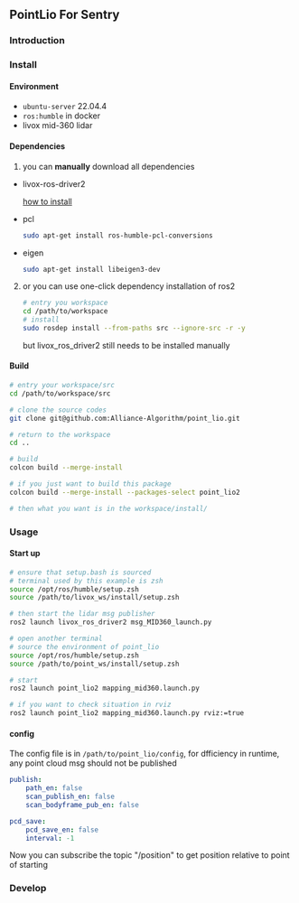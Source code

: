 ## PointLio For Sentry

### Introduction

### Install

#### Environment

- `ubuntu-server` 22.04.4
- `ros:humble` in docker
- livox mid-360 lidar

#### Dependencies

1. you can **manually** download all dependencies

- livox-ros-driver2

    [how to install](https://github.com/Livox-SDK/livox_ros_driver2)

- pcl

    ```sh
    sudo apt-get install ros-humble-pcl-conversions
    ```

- eigen

    ```sh
    sudo apt-get install libeigen3-dev
    ```
2. or you can use one-click dependency installation of ros2

    ```sh
    # entry you workspace
    cd /path/to/workspace
    # install
    sudo rosdep install --from-paths src --ignore-src -r -y
    ```

    but livox_ros_driver2 still needs to be installed manually

#### Build

```sh
# entry your workspace/src
cd /path/to/workspace/src

# clone the source codes
git clone git@github.com:Alliance-Algorithm/point_lio.git

# return to the workspace
cd ..

# build
colcon build --merge-install

# if you just want to build this package
colcon build --merge-install --packages-select point_lio2

# then what you want is in the workspace/install/ 
```


### Usage
#### Start up

```sh
# ensure that setup.bash is sourced
# terminal used by this example is zsh
source /opt/ros/humble/setup.zsh
source /path/to/livox_ws/install/setup.zsh

# then start the lidar msg publisher
ros2 launch livox_ros_driver2 msg_MID360_launch.py

# open another terminal
# source the environment of point_lio
source /opt/ros/humble/setup.zsh
source /path/to/point_ws/install/setup.zsh

# start
ros2 launch point_lio2 mapping_mid360.launch.py

# if you want to check situation in rviz
ros2 launch point_lio2 mapping_mid360.launch.py rviz:=true
```

#### config

The config file is in `/path/to/point_lio/config`, for dfficiency in runtime, any point cloud msg should not be published

```yaml
publish:
    path_en: false 
    scan_publish_en: false 
    scan_bodyframe_pub_en: false 

pcd_save:
    pcd_save_en: false
    interval: -1 

```

Now you can subscribe the topic "/position" to get position relative to point of starting

### Develop
#### 
